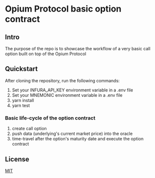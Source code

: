 # Opium Protocol basic option contract

## Intro

The purpose of the repo is to showcase the workflow of a very basic call option built on top of the Opium Protocol

## Quickstart

After cloning the repository, run the following commands:

1. Set your INFURA_API_KEY environment variable in a .env file
2. Set your MNEMONIC environment variable in a .env file
3. yarn install
4. yarn test

### Basic life-cycle of the option contract

1. create call option
2. push data (underlying's current market price) into the oracle
3. time-travel after the option's maturity date and execute the option contract

## License

[MIT](https://choosealicense.com/licenses/mit/)
